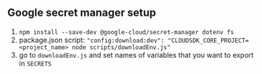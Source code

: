 
## Google secret manager setup

1. `npm install --save-dev @google-cloud/secret-manager dotenv fs`
2. package.json script: `"config:download:dev": "CLOUDSDK_CORE_PROJECT=<project_name> node scripts/downloadEnv.js"`
3. go to `downloadEnv.js` and set names of variables that you want to export in `SECRETS`  

